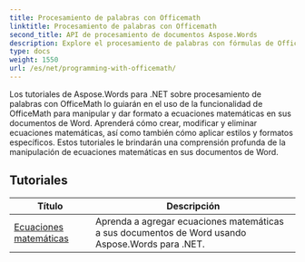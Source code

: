 ```yaml
---
title: Procesamiento de palabras con Officemath
linktitle: Procesamiento de palabras con Officemath
second_title: API de procesamiento de documentos Aspose.Words
description: Explore el procesamiento de palabras con fórmulas de Office Math en Aspose.Words para .NET. Tutoriales paso a paso y código de muestra para crear, editar y formatear ecuaciones matemáticas en documentos de Word.
type: docs
weight: 1550
url: /es/net/programming-with-officemath/
---
```

Los tutoriales de Aspose.Words para .NET sobre procesamiento de palabras con OfficeMath lo guiarán en el uso de la funcionalidad de OfficeMath para manipular y dar formato a ecuaciones matemáticas en sus documentos de Word. Aprenderá cómo crear, modificar y eliminar ecuaciones matemáticas, así como también cómo aplicar estilos y formatos específicos. Estos tutoriales le brindarán una comprensión profunda de la manipulación de ecuaciones matemáticas en sus documentos de Word.

 ## Tutoriales
| Título | Descripción |
| --- | --- |
| [Ecuaciones matemáticas](./math-equations/) | Aprenda a agregar ecuaciones matemáticas a sus documentos de Word usando Aspose.Words para .NET. |